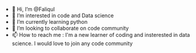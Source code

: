 - 👋 Hi, I’m @Faliqul
- 👀 I’m interested in code and Data science
- 🌱 I’m currently learning python
- 💞️ I’m looking to collaborate on code community
- 📫 How to reach me : I'm a new learner of coding and insterested in data science. I would love to join any code community

<!---
Faliqul/Faliqul is a ✨ special ✨ repository because its `README.md` (this file) appears on your GitHub profile.
You can click the Preview link to take a look at your changes.
--->
